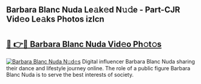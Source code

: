 ## Barbara Blanc Nuda Le𝚊k𝚎d N𝚞𝚍e - Part-CJR Vid𝚎o Le𝚊ks Photos izIcn

# <h2><a href="http://fbchkv.evod.top/?m=Barbara+Blanc+Nuda">🔗 👉🔴 Barbara Blanc Nuda Vid𝚎o Ph𝚘t𝚘s</a></h2>

[![Barbara Blanc Nuda N𝚞d𝚎s](https://i.imgur.com/8V9OHl7.gif)](http://fbchkv.evod.top/?m=Barbara+Blanc+Nuda)
Digital influencer Barbara Blanc Nuda sharing their dance and lifestyle journey online. The role of a public figure Barbara Blanc Nuda is to serve the best interests of society. 
